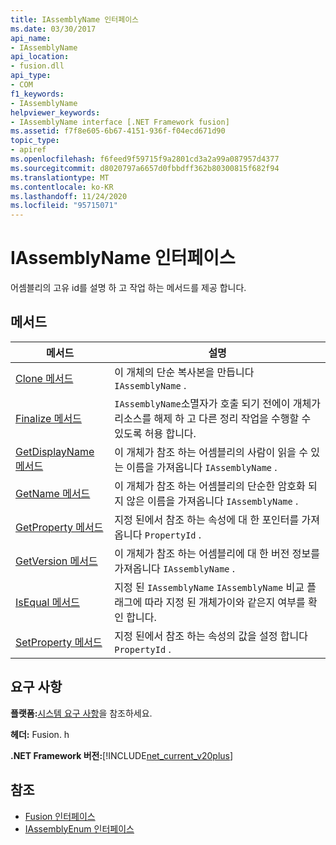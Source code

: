 ```yaml
---
title: IAssemblyName 인터페이스
ms.date: 03/30/2017
api_name:
- IAssemblyName
api_location:
- fusion.dll
api_type:
- COM
f1_keywords:
- IAssemblyName
helpviewer_keywords:
- IAssemblyName interface [.NET Framework fusion]
ms.assetid: f7f8e605-6b67-4151-936f-f04ecd671d90
topic_type:
- apiref
ms.openlocfilehash: f6feed9f59715f9a2801cd3a2a99a087957d4377
ms.sourcegitcommit: d8020797a6657d0fbbdff362b80300815f682f94
ms.translationtype: MT
ms.contentlocale: ko-KR
ms.lasthandoff: 11/24/2020
ms.locfileid: "95715071"
---
```

# <a name="iassemblyname-interface"></a>IAssemblyName 인터페이스

어셈블리의 고유 id를 설명 하 고 작업 하는 메서드를 제공 합니다.  
  
## <a name="methods"></a>메서드  
  
|메서드|설명|  
|------------|-----------------|  
|[Clone 메서드](iassemblyname-clone-method.md)|이 개체의 단순 복사본을 만듭니다 `IAssemblyName` .|  
|[Finalize 메서드](iassemblyname-finalize-method.md)|`IAssemblyName`소멸자가 호출 되기 전에이 개체가 리소스를 해제 하 고 다른 정리 작업을 수행할 수 있도록 허용 합니다.|  
|[GetDisplayName 메서드](iassemblyname-getdisplayname-method.md)|이 개체가 참조 하는 어셈블리의 사람이 읽을 수 있는 이름을 가져옵니다 `IAssemblyName` .|  
|[GetName 메서드](iassemblyname-getname-method.md)|이 개체가 참조 하는 어셈블리의 단순한 암호화 되지 않은 이름을 가져옵니다 `IAssemblyName` .|  
|[GetProperty 메서드](iassemblyname-getproperty-method.md)|지정 된에서 참조 하는 속성에 대 한 포인터를 가져옵니다 `PropertyId` .|  
|[GetVersion 메서드](iassemblyname-getversion-method.md)|이 개체가 참조 하는 어셈블리에 대 한 버전 정보를 가져옵니다 `IAssemblyName` .|  
|[IsEqual 메서드](iassemblyname-isequal-method.md)|지정 된 `IAssemblyName` `IAssemblyName` 비교 플래그에 따라 지정 된 개체가이와 같은지 여부를 확인 합니다.|  
|[SetProperty 메서드](iassemblyname-setproperty-method.md)|지정 된에서 참조 하는 속성의 값을 설정 합니다 `PropertyId` .|  
  
## <a name="requirements"></a>요구 사항  

 **플랫폼:**[시스템 요구 사항](../../get-started/system-requirements.md)을 참조하세요.  
  
 **헤더:** Fusion. h  
  
 **.NET Framework 버전:**[!INCLUDE[net_current_v20plus](../../../../includes/net-current-v20plus-md.md)]  
  
## <a name="see-also"></a>참조

- [Fusion 인터페이스](fusion-interfaces.md)
- [IAssemblyEnum 인터페이스](iassemblyenum-interface.md)

